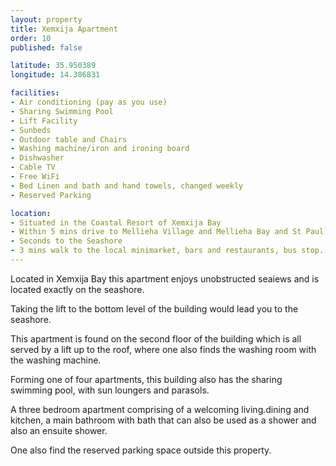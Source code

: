 ```yaml
---
layout: property
title: Xemxija Apartment
order: 10
published: false

latitude: 35.950389
longitude: 14.386831

facilities:
- Air conditioning (pay as you use)
- Sharing Swimming Pool
- Lift Facility
- Sunbeds
- Outdoor table and Chairs
- Washing machine/iron and ironing board
- Dishwasher
- Cable TV
- Free WiFi
- Bed Linen and bath and hand towels, changed weekly
- Reserved Parking

location:
- Situated in the Coastal Resort of Xemxija Bay
- Within 5 mins drive to Mellieha Village and Mellieha Bay and St Paul`s Bay
- Seconds to the Seashore
- 3 mins walk to the local minimarket, bars and restaurants, bus stop.
---
```


Located in Xemxija Bay this apartment enjoys unobstructed seaiews and is located exactly on the seashore.

Taking the lift to the bottom level of the building would lead you to the seashore.

This apartment is found on the second floor of the building which is all served by a lift up to the roof, where one also finds the washing room with the washing machine.

Forming one of four apartments, this building also has the sharing swimming pool, with sun loungers and parasols.

A three bedroom apartment comprising of a welcoming living.dining and kitchen, a main bathroom with bath that can also be used as a shower and also an ensuite shower.

One also find the reserved parking space outside this property.